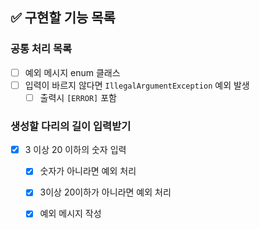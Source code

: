 ## ✅ 구현할 기능 목록
### 공통 처리 목록
- [ ] 예외 메시지 enum 클래스
- [ ] 입력이 바르지 않다면 `IllegalArgumentException` 예외 발생
  - [ ] 출력시 `[ERROR]` 포함

###  생성할 다리의 길이 입력받기
- [x] 3 이상 20 이하의 숫자 입력
  - [x] 숫자가 아니라면 예외 처리
  - [x] 3이상 20이하가 아니라면 예외 처리
  - [x] 예외 메시지 작성 


